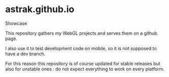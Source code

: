 # astrak.github.io
Showcase

This repository gathers my WebGL projects and serves them on a github page. 

I also use it to test development code on mobile, so it is not supposed to have a dev branch. 

For this reason this repository is of course updated for stable releases but also for unstable ones : do not expect everything to work on every platform.